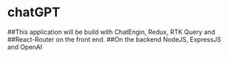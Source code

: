 # chatGPT

##This application will be build with ChatEngin, Redux, RTK Query and ##React-Router on the front end.
##On the backend NodeJS, ExpressJS and OpenAI
